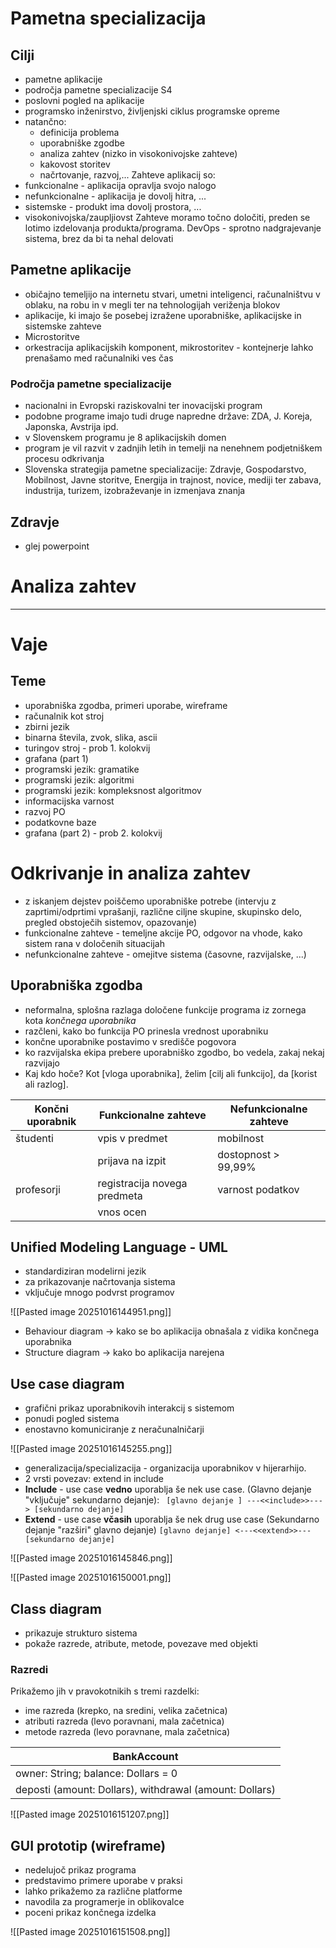 # Pametna specializacija

## Cilji
- pametne aplikacije
- področja pametne specializacije S4
- poslovni pogled na aplikacije
- programsko inženirstvo, življenjski ciklus programske opreme
- natančno:
	- definicija problema
	- uporabniške zgodbe
	- analiza zahtev (nizko in visokonivojske zahteve)
	- kakovost storitev
	- načrtovanje, razvoj,...
Zahteve aplikacij so:
- funkcionalne - aplikacija opravlja svojo nalogo
- nefunkcionalne - aplikacija je dovolj hitra, ...
- sistemske - produkt ima dovolj prostora, ...  
- visokonivojska/zaupljiovst
Zahteve moramo točno določiti, preden se lotimo izdelovanja produkta/programa.
DevOps - sprotno nadgrajevanje sistema, brez da bi ta nehal delovati

## Pametne aplikacije
- običajno temeljijo na internetu stvari, umetni inteligenci, računalništvu v oblaku, na robu in v megli ter na tehnologijah veriženja blokov
- aplikacije, ki imajo še posebej izražene uporabniške, aplikacijske in sistemske zahteve
- Microstoritve
- orkestracija aplikacijskih komponent, mikrostoritev - kontejnerje lahko prenašamo med računalniki ves čas

### Področja pametne specializacije
- nacionalni in Evropski raziskovalni ter inovacijski program
- podobne programe imajo tudi druge napredne države: ZDA, J. Koreja, Japonska, Avstrija ipd.
- v Slovenskem programu je 8 aplikacijskih domen
- program je vil razvit v zadnjih letih in temelji na nenehnem podjetniškem procesu odkrivanja
- Slovenska strategija pametne specializacije: Zdravje, Gospodarstvo, Mobilnost, Javne storitve, Energija in trajnost, novice, mediji ter zabava, industrija, turizem, izobraževanje in izmenjava znanja
## Zdravje

- glej powerpoint
# Analiza zahtev

---
# Vaje

## Teme
- uporabniška zgodba, primeri uporabe, wireframe
- računalnik kot stroj
- zbirni jezik
- binarna števila, zvok, slika, ascii
- turingov stroj - prob 1. kolokvij
- grafana (part 1)
- programski jezik: gramatike
- programski jezik: algoritmi
- programski jezik: kompleksnost algoritmov
- informacijska varnost
- razvoj PO
- podatkovne baze
- grafana (part 2) - prob 2. kolokvij

# Odkrivanje in analiza zahtev

- z iskanjem dejstev poiščemo uporabniške potrebe (intervju z zaprtimi/odprtimi vprašanji, različne ciljne skupine, skupinsko delo, pregled obstoječih sistemov, opazovanje)
- funkcionalne zahteve - temeljne akcije PO, odgovor na vhode, kako sistem rana v določenih situacijah
- nefunkcionalne zahteve - omejitve sistema (časovne, razvijalske, ...)

## Uporabniška zgodba
- neformalna, splošna razlaga določene funkcije programa iz zornega kota *končnega uporabnika*
- razčleni, kako bo funkcija PO prinesla vrednost uporabniku
- končne uporabnike postavimo v središče pogovora
- ko razvijalska ekipa prebere uporabniško zgodbo, bo vedela, zakaj nekaj razvijajo
- Kaj kdo hoče? 
Kot [vloga uporabnika], želim [cilj ali funkcijo], da [korist ali razlog].

| Končni uporabnik | Funkcionalne zahteve         | Nefunkcionalne zahteve |
| ---------------- | ---------------------------- | ---------------------- |
| študenti         | vpis v predmet               | mobilnost              |
|                  | prijava na izpit             | dostopnost > 99,99%    |
| profesorji       | registracija novega predmeta | varnost podatkov       |
|                  | vnos ocen                    |                        |
## Unified Modeling Language - UML
- standardiziran modelirni jezik
- za prikazovanje načrtovanja sistema
- vključuje mnogo podvrst programov

![[Pasted image 20251016144951.png]]

- Behaviour diagram -> kako se bo aplikacija obnašala z vidika končnega uporabnika
- Structure diagram -> kako bo aplikacija narejena
## Use case diagram
- grafični prikaz uporabnikovih interakcij s sistemom
- ponudi pogled sistema
- enostavno komuniciranje z neračunalničarji

![[Pasted image 20251016145255.png]]

- generalizacija/specializacija - organizacija uporabnikov v hijerarhijo.
- 2 vrsti povezav: extend in include
- **Include** - use case **vedno** uporablja še nek use case. (Glavno dejanje "vključuje" sekundarno dejanje): 
 ``` [glavno dejanje ] ---<<include>>---> [sekundarno dejanje]```
- **Extend** - use case **včasih** uporablja še nek drug use case (Sekundarno dejanje "razširi" glavno dejanje)
``` [glavno dejanje] <---<<extend>>--- [sekundarno dejanje] ```

![[Pasted image 20251016145846.png]]

![[Pasted image 20251016150001.png]]

## Class diagram
- prikazuje strukturo sistema
- pokaže razrede, atribute, metode, povezave med objekti

### Razredi
Prikažemo jih v pravokotnikih s tremi razdelki:
- ime razreda (krepko, na sredini, velika začetnica)
- atributi razreda (levo poravnani, mala začetnica)
- metode razreda (levo poravnane, mala začetnica)

| BankAccount                                             |
| ------------------------------------------------------- |
| owner: String; balance: Dollars = 0                     |
| deposti (amount: Dollars), withdrawal (amount: Dollars) |
![[Pasted image 20251016151207.png]]

## GUI prototip (wireframe)
- nedelujoč prikaz programa
- predstavimo primere uporabe v praksi
- lahko prikažemo za različne platforme
- navodila za programerje in oblikovalce
- poceni prikaz končnega izdelka

![[Pasted image 20251016151508.png]]